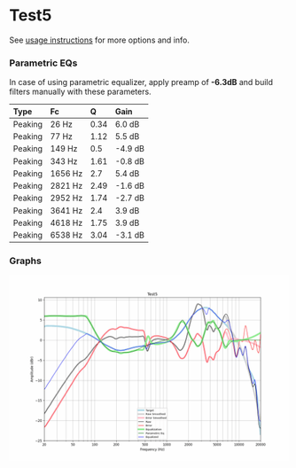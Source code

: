 # Test5
See [usage instructions](https://github.com/jaakkopasanen/AutoEq#usage) for more options and info.

### Parametric EQs
In case of using parametric equalizer, apply preamp of **-6.3dB** and build filters manually
with these parameters. 


| Type    | Fc      |    Q | Gain    |
|:--------|:--------|:-----|:--------|
| Peaking | 26 Hz   | 0.34 | 6.0 dB  |
| Peaking | 77 Hz   | 1.12 | 5.5 dB  |
| Peaking | 149 Hz  | 0.5  | -4.9 dB |
| Peaking | 343 Hz  | 1.61 | -0.8 dB |
| Peaking | 1656 Hz | 2.7  | 5.4 dB  |
| Peaking | 2821 Hz | 2.49 | -1.6 dB |
| Peaking | 2952 Hz | 1.74 | -2.7 dB |
| Peaking | 3641 Hz | 2.4  | 3.9 dB  |
| Peaking | 4618 Hz | 1.75 | 3.9 dB  |
| Peaking | 6538 Hz | 3.04 | -3.1 dB |

### Graphs
![](./Test5.png)